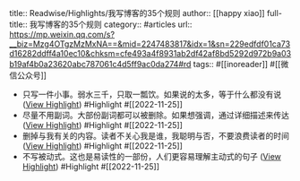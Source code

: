 title:: Readwise/Highlights/我写博客的35个规则
author:: [[happy xiao]]
full-title:: 我写博客的35个规则
category:: #articles
url:: https://mp.weixin.qq.com/s?__biz=Mzg4OTgzMzMxNA==&mid=2247483817&idx=1&sn=229edfdf01ca73d16282ddff4a10ec10&chksm=cfe493a4f8931ab2df42af8bd5292d972b9a03b19af4b0a23620abc787061c4d5ff9ac0da274#rd
tags:: #[[inoreader]] #[[微信公众号]]
- 只写一件小事。弱水三千，只取一瓢饮。如果说的太多，等于什么都没有说 ([View Highlight](https://read.readwise.io/read/01gjn7jxtrmy4jsrczxkdzf35d)) #Highlight #[[2022-11-25]]
- 尽量不用副词。大部份副词都可以被删除。如果想强调，通过详细描述来传达 ([View Highlight](https://read.readwise.io/read/01gjn7kdn2jwg164rd1krw4zp6)) #Highlight #[[2022-11-25]]
- 删掉与我有关的内容。读者不关心我是谁，我聪明与否，不要浪费读者的时间 ([View Highlight](https://read.readwise.io/read/01gjn7m91wkgsr02ny3b6yrg0g)) #Highlight #[[2022-11-25]]
- 不写被动式。这也是易读性的一部份，人们更容易理解主动式的句子 ([View Highlight](https://read.readwise.io/read/01gjn7mymazjgnddtj3fd446s9)) #Highlight #[[2022-11-25]]